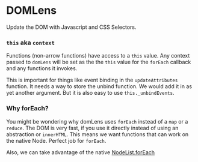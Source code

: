 # DOMLens
Update the DOM with Javascript and CSS Selectors.


### `this` aka `context`
Functions (non-arrow functions) have access to a `this` value. Any context passed to `domLens` will be set as the the `this` value for the `forEach` callback and any functions it invokes.

This is important for things like event binding in the `updateAttributes` function. It needs a way to store the unbind function. We would add it in as yet another argument. But it is also easy to use `this._unbindEvents`.

### Why forEach?
You might be wondering why domLens uses `forEach` instead of a `map` or a `reduce`. The DOM is very fast, if you use it directly instead of using an abstraction or `innerHTML`. This means we want functions that can work on the native Node. Perfect job for `forEach`.

Also, we can take advantage of the native [NodeList.forEach](https://developer.mozilla.org/en-US/docs/Web/API/NodeList/forEach)
